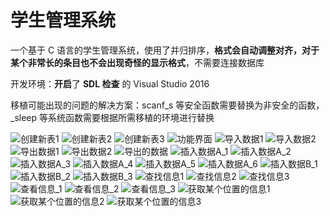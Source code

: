 # 学生管理系统
一个基于 C 语言的学生管理系统，使用了并归排序，**格式会自动调整对齐，对于某个非常长的条目也不会出现奇怪的显示格式**，不需要连接数据库

开发环境：**开启**了 **SDL 检查** 的 Visual Studio 2016

移植可能出现的问题的解决方案：scanf_s 等安全函数需要替换为非安全的函数，_sleep 等系统函数需要根据所需移植的环境进行替换

![创建新表1](https://github.com/luoqiangwei/student_management_system/blob/master/pic/%E5%88%9B%E5%BB%BA%E6%96%B0%E8%A1%A81.png)
![创建新表2](https://github.com/luoqiangwei/student_management_system/blob/master/pic/%E5%88%9B%E5%BB%BA%E6%96%B0%E8%A1%A82.png)
![创建新表3](https://github.com/luoqiangwei/student_management_system/blob/master/pic/%E5%88%9B%E5%BB%BA%E6%96%B0%E8%A1%A83.png)
![功能界面](https://github.com/luoqiangwei/student_management_system/blob/master/pic/%E5%8A%9F%E8%83%BD%E7%95%8C%E9%9D%A2.png)
![导入数据1](https://github.com/luoqiangwei/student_management_system/blob/master/pic/%E5%AF%BC%E5%85%A5%E6%95%B0%E6%8D%AE1.png)
![导入数据2](https://github.com/luoqiangwei/student_management_system/blob/master/pic/%E5%AF%BC%E5%85%A5%E6%95%B0%E6%8D%AE2.png)
![导出数据1](https://github.com/luoqiangwei/student_management_system/blob/master/pic/%E5%AF%BC%E5%87%BA%E6%95%B0%E6%8D%AE1.png)
![导出数据2](https://github.com/luoqiangwei/student_management_system/blob/master/pic/%E5%AF%BC%E5%87%BA%E6%95%B0%E6%8D%AE2.png)
![导出的数据](https://github.com/luoqiangwei/student_management_system/blob/master/pic/%E5%AF%BC%E5%87%BA%E7%9A%84%E6%95%B0%E6%8D%AE.png)
![插入数据A_1](https://github.com/luoqiangwei/student_management_system/blob/master/pic/%E6%8F%92%E5%85%A5%E6%95%B0%E6%8D%AEA_1.png)
![插入数据A_2](https://github.com/luoqiangwei/student_management_system/blob/master/pic/%E6%8F%92%E5%85%A5%E6%95%B0%E6%8D%AEA_2.png)
![插入数据A_3](https://github.com/luoqiangwei/student_management_system/blob/master/pic/%E6%8F%92%E5%85%A5%E6%95%B0%E6%8D%AEA_3.png)
![插入数据A_4](https://github.com/luoqiangwei/student_management_system/blob/master/pic/%E6%8F%92%E5%85%A5%E6%95%B0%E6%8D%AEA_4.png)
![插入数据A_5](https://github.com/luoqiangwei/student_management_system/blob/master/pic/%E6%8F%92%E5%85%A5%E6%95%B0%E6%8D%AEA_5.png)
![插入数据A_6](https://github.com/luoqiangwei/student_management_system/blob/master/pic/%E6%8F%92%E5%85%A5%E6%95%B0%E6%8D%AEA_6.png)
![插入数据B_1](https://github.com/luoqiangwei/student_management_system/blob/master/pic/%E6%8F%92%E5%85%A5%E6%95%B0%E6%8D%AEB_1.png)
![插入数据B_2](https://github.com/luoqiangwei/student_management_system/blob/master/pic/%E6%8F%92%E5%85%A5%E6%95%B0%E6%8D%AEB_2.png)
![插入数据B_3](https://github.com/luoqiangwei/student_management_system/blob/master/pic/%E6%8F%92%E5%85%A5%E6%95%B0%E6%8D%AEB_3.png)
![查找信息1](https://github.com/luoqiangwei/student_management_system/blob/master/pic/%E6%9F%A5%E6%89%BE%E4%BF%A1%E6%81%AF1.png)
![查找信息2](https://github.com/luoqiangwei/student_management_system/blob/master/pic/%E6%9F%A5%E6%89%BE%E4%BF%A1%E6%81%AF2.png)
![查找信息3](https://github.com/luoqiangwei/student_management_system/blob/master/pic/%E6%9F%A5%E6%89%BE%E4%BF%A1%E6%81%AF3.png)
![查看信息_1](https://github.com/luoqiangwei/student_management_system/blob/master/pic/%E6%9F%A5%E7%9C%8B%E4%BF%A1%E6%81%AF_1.png)
![查看信息_2](https://github.com/luoqiangwei/student_management_system/blob/master/pic/%E6%9F%A5%E7%9C%8B%E4%BF%A1%E6%81%AF_2.png)
![查看信息_3](https://github.com/luoqiangwei/student_management_system/blob/master/pic/%E6%9F%A5%E7%9C%8B%E4%BF%A1%E6%81%AF_3.png)
![获取某个位置的信息1](https://github.com/luoqiangwei/student_management_system/blob/master/pic/%E8%8E%B7%E5%8F%96%E6%9F%90%E4%B8%AA%E4%BD%8D%E7%BD%AE%E7%9A%84%E4%BF%A1%E6%81%AF1.png)
![获取某个位置的信息2](https://github.com/luoqiangwei/student_management_system/blob/master/pic/%E8%8E%B7%E5%8F%96%E6%9F%90%E4%B8%AA%E4%BD%8D%E7%BD%AE%E7%9A%84%E4%BF%A1%E6%81%AF2.png)
![获取某个位置的信息3](https://github.com/luoqiangwei/student_management_system/blob/master/pic/%E8%8E%B7%E5%8F%96%E6%9F%90%E4%B8%AA%E4%BD%8D%E7%BD%AE%E7%9A%84%E4%BF%A1%E6%81%AF3.png)
